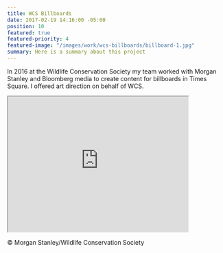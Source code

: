 ```yaml
---
title: WCS Billboards
date: 2017-02-19 14:16:00 -05:00
position: 10
featured: true
featured-priority: 4
featured-image: "/images/work/wcs-billboards/billboard-1.jpg"
summary: Here is a summary about this project
---
```


In 2016 at the Wildlife Conservation Society my team worked with Morgan Stanley and Bloomberg media to create content for billboards in Times Square. I offered art direction on behalf of WCS.

<iframe width="420" height="315"
src="https://www.youtube.com/embed/lXMxYsDYV0s?controls=0&modestbranding=1&rel=0&showinfo=0">
</iframe>

© Morgan Stanley/Wildlife Conservation Society